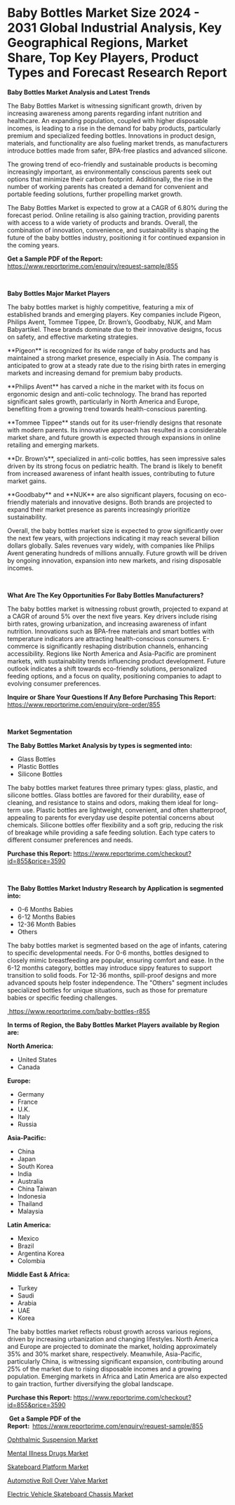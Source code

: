 <p><h1>Baby Bottles Market Size 2024 - 2031 Global Industrial Analysis, Key Geographical Regions, Market Share, Top Key Players, Product Types and Forecast Research Report</h1></p><p><strong>Baby Bottles Market Analysis and Latest Trends</strong></p>
<p><p>The Baby Bottles Market is witnessing significant growth, driven by increasing awareness among parents regarding infant nutrition and healthcare. An expanding population, coupled with higher disposable incomes, is leading to a rise in the demand for baby products, particularly premium and specialized feeding bottles. Innovations in product design, materials, and functionality are also fueling market trends, as manufacturers introduce bottles made from safer, BPA-free plastics and advanced silicone. </p><p>The growing trend of eco-friendly and sustainable products is becoming increasingly important, as environmentally conscious parents seek out options that minimize their carbon footprint. Additionally, the rise in the number of working parents has created a demand for convenient and portable feeding solutions, further propelling market growth. </p><p>The Baby Bottles Market is expected to grow at a CAGR of 6.80% during the forecast period. Online retailing is also gaining traction, providing parents with access to a wide variety of products and brands. Overall, the combination of innovation, convenience, and sustainability is shaping the future of the baby bottles industry, positioning it for continued expansion in the coming years.</p></p>
<p><strong>Get a Sample PDF of the Report:&nbsp;</strong> <a href="https://www.reportprime.com/enquiry/request-sample/855">https://www.reportprime.com/enquiry/request-sample/855</a></p>
<p>&nbsp;</p>
<p><strong>Baby Bottles Major Market Players</strong></p>
<p><p>The baby bottles market is highly competitive, featuring a mix of established brands and emerging players. Key companies include Pigeon, Philips Avent, Tommee Tippee, Dr. Brown’s, Goodbaby, NUK, and Mam Babyartikel. These brands dominate due to their innovative designs, focus on safety, and effective marketing strategies.</p><p>**Pigeon** is recognized for its wide range of baby products and has maintained a strong market presence, especially in Asia. The company is anticipated to grow at a steady rate due to the rising birth rates in emerging markets and increasing demand for premium baby products. </p><p>**Philips Avent** has carved a niche in the market with its focus on ergonomic design and anti-colic technology. The brand has reported significant sales growth, particularly in North America and Europe, benefiting from a growing trend towards health-conscious parenting.</p><p>**Tommee Tippee** stands out for its user-friendly designs that resonate with modern parents. Its innovative approach has resulted in a considerable market share, and future growth is expected through expansions in online retailing and emerging markets.</p><p>**Dr. Brown’s**, specialized in anti-colic bottles, has seen impressive sales driven by its strong focus on pediatric health. The brand is likely to benefit from increased awareness of infant health issues, contributing to future market gains.</p><p>**Goodbaby** and **NUK** are also significant players, focusing on eco-friendly materials and innovative designs. Both brands are projected to expand their market presence as parents increasingly prioritize sustainability.</p><p>Overall, the baby bottles market size is expected to grow significantly over the next few years, with projections indicating it may reach several billion dollars globally. Sales revenues vary widely, with companies like Philips Avent generating hundreds of millions annually. Future growth will be driven by ongoing innovation, expansion into new markets, and rising disposable incomes.</p></p>
<p>&nbsp;</p>
<p><strong>What Are The Key Opportunities For Baby Bottles Manufacturers?</strong></p>
<p><p>The baby bottles market is witnessing robust growth, projected to expand at a CAGR of around 5% over the next five years. Key drivers include rising birth rates, growing urbanization, and increasing awareness of infant nutrition. Innovations such as BPA-free materials and smart bottles with temperature indicators are attracting health-conscious consumers. E-commerce is significantly reshaping distribution channels, enhancing accessibility. Regions like North America and Asia-Pacific are prominent markets, with sustainability trends influencing product development. Future outlook indicates a shift towards eco-friendly solutions, personalized feeding options, and a focus on quality, positioning companies to adapt to evolving consumer preferences.</p></p>
<p><strong>Inquire or Share Your Questions If Any Before Purchasing This Report:</strong> <a href="https://www.reportprime.com/enquiry/pre-order/855">https://www.reportprime.com/enquiry/pre-order/855</a></p>
<p>&nbsp;</p>
<p><strong>Market Segmentation</strong></p>
<p><strong>The Baby Bottles Market Analysis by types is segmented into:</strong></p>
<p><ul><li>Glass Bottles</li><li>Plastic Bottles</li><li>Silicone Bottles</li></ul></p>
<p><p>The baby bottles market features three primary types: glass, plastic, and silicone bottles. Glass bottles are favored for their durability, ease of cleaning, and resistance to stains and odors, making them ideal for long-term use. Plastic bottles are lightweight, convenient, and often shatterproof, appealing to parents for everyday use despite potential concerns about chemicals. Silicone bottles offer flexibility and a soft grip, reducing the risk of breakage while providing a safe feeding solution. Each type caters to different consumer preferences and needs.</p></p>
<p><strong>Purchase this Report:&nbsp;</strong><a href="https://www.reportprime.com/checkout?id=855&price=3590">https://www.reportprime.com/checkout?id=855&price=3590</a></p>
<p>&nbsp;</p>
<p><strong>The Baby Bottles Market Industry Research by Application is segmented into:</strong></p>
<p><ul><li>0-6 Months Babies</li><li>6-12 Months Babies</li><li>12-36 Month Babies</li><li>Others</li></ul></p>
<p><p>The baby bottles market is segmented based on the age of infants, catering to specific developmental needs. For 0-6 months, bottles designed to closely mimic breastfeeding are popular, ensuring comfort and ease. In the 6-12 months category, bottles may introduce sippy features to support transition to solid foods. For 12-36 months, spill-proof designs and more advanced spouts help foster independence. The "Others" segment includes specialized bottles for unique situations, such as those for premature babies or specific feeding challenges.</p></p>
<p><a href="https://www.reportprime.com/baby-bottles-r855">&nbsp;https://www.reportprime.com/baby-bottles-r855</a></p>
<p><strong>In terms of Region, the Baby Bottles Market Players available by Region are:</strong></p>
<p>
    <p> <strong> North America: </strong>
        <ul>
            <li>United States</li>
            <li>Canada</li>
        </ul>
        </p> 
    <p> <strong> Europe: </strong>
        <ul>
            <li>Germany</li>
            <li>France</li>
            <li>U.K.</li>
            <li>Italy</li>
            <li>Russia</li>
        </ul>
        </p> 
    <p> <strong> Asia-Pacific: </strong>
        <ul>
            <li>China</li>
            <li>Japan</li>
            <li>South Korea</li>
            <li>India</li>
            <li>Australia</li>
            <li>China Taiwan</li>
            <li>Indonesia</li>
            <li>Thailand</li>
            <li>Malaysia</li>
        </ul>
        </p> 
    <p> <strong> Latin America: </strong>
        <ul>
            <li>Mexico</li>
            <li>Brazil</li>
            <li>Argentina Korea</li>
            <li>Colombia</li>
        </ul>
        </p> 
    <p> <strong> Middle East & Africa: </strong>
        <ul>
            <li>Turkey</li>
            <li>Saudi</li>
            <li>Arabia</li>
            <li>UAE</li>
            <li>Korea</li>
        </ul>
    </p>
    </p>
<p><p>The baby bottles market reflects robust growth across various regions, driven by increasing urbanization and changing lifestyles. North America and Europe are projected to dominate the market, holding approximately 35% and 30% market share, respectively. Meanwhile, Asia-Pacific, particularly China, is witnessing significant expansion, contributing around 25% of the market due to rising disposable incomes and a growing population. Emerging markets in Africa and Latin America are also expected to gain traction, further diversifying the global landscape.</p></p>
<p><strong>Purchase this Report: </strong><a href="https://www.reportprime.com/checkout?id=855&price=3590">https://www.reportprime.com/checkout?id=855&price=3590</a></p>
<p>&nbsp;<strong>Get a Sample PDF of the Report:&nbsp;&nbsp;</strong><a href="https://www.reportprime.com/enquiry/request-sample/855">https://www.reportprime.com/enquiry/request-sample/855</a></p>
<p><strong></strong></p>
<p><p><a href="https://medium.com/@edwinmurray1960/global-ophthalmic-suspension-market-analysis-key-market-trends-and-future-projections-2024-2031-2d82ad5926bd">Ophthalmic Suspension Market</a></p><p><a href="https://medium.com/@carolyn.ogden667345/global-mental-illness-drugs-market-trends-forecasts-and-market-strategic-analysis-2024-2031-08c86a115057">Mental Illness Drugs Market</a></p><p><a href="https://www.linkedin.com/pulse/skateboard-platform-market-outlook-forecast-from-2024-2031-azsue?trackingId=2QqfJ%2FSVSbijLfMrWC%2FE9Q%3D%3D">Skateboard Platform Market</a></p><p><a href="https://issuu.com/reportprime-2/docs/automotive-roll-over-valve-market-s_1f97096a26bb7d">Automotive Roll Over Valve Market</a></p><p><a href="https://www.linkedin.com/pulse/electric-vehicle-skateboard-chassis-market-analysis-report-global-ejzxe?trackingId=Flw1049wR%2B6wrVTKoxCmuQ%3D%3D">Electric Vehicle Skateboard Chassis Market</a></p></p>